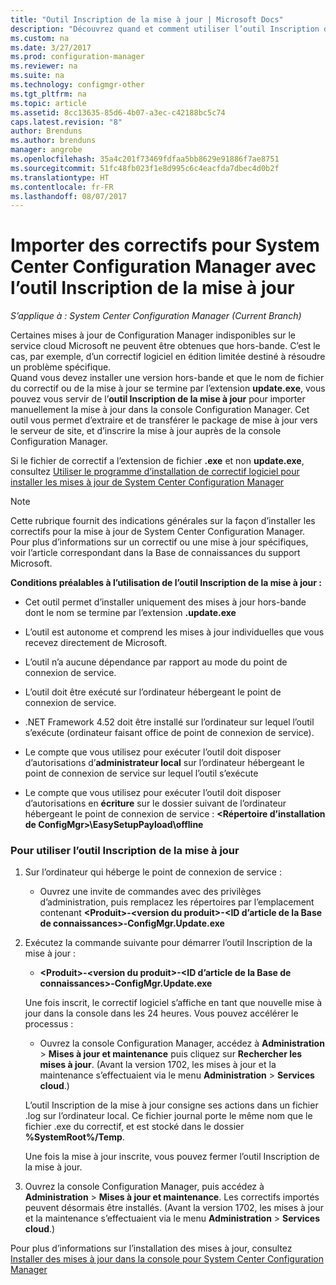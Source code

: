 ```yaml
---
title: "Outil Inscription de la mise à jour | Microsoft Docs"
description: "Découvrez quand et comment utiliser l’outil Inscription de la mise à jour pour importer manuellement une mise à jour dans la console Configuration Manager."
ms.custom: na
ms.date: 3/27/2017
ms.prod: configuration-manager
ms.reviewer: na
ms.suite: na
ms.technology: configmgr-other
ms.tgt_pltfrm: na
ms.topic: article
ms.assetid: 8cc13635-85d6-4b07-a3ec-c42188bc5c74
caps.latest.revision: "8"
author: Brenduns
ms.author: brenduns
manager: angrobe
ms.openlocfilehash: 35a4c201f73469fdfaa5bb8629e91886f7ae8751
ms.sourcegitcommit: 51fc48fb023f1e8d995c6c4eacfda7dbec4d0b2f
ms.translationtype: HT
ms.contentlocale: fr-FR
ms.lasthandoff: 08/07/2017
---
```

# <a name="use-the-update-registration-tool-to-import-hotfixes-to-system-center-configuration-manager"></a>Importer des correctifs pour System Center Configuration Manager avec l’outil Inscription de la mise à jour

*S’applique à : System Center Configuration Manager (Current Branch)*

Certaines mises à jour de Configuration Manager indisponibles sur le service cloud Microsoft ne peuvent être obtenues que hors-bande. C’est le cas, par exemple, d’un correctif logiciel en édition limitée destiné à résoudre un problème spécifique.   
Quand vous devez installer une version hors-bande et que le nom de fichier du correctif ou de la mise à jour se termine par l’extension **update.exe**, vous pouvez vous servir de l’**outil Inscription de la mise à jour** pour importer manuellement la mise à jour dans la console Configuration Manager. Cet outil vous permet d’extraire et de transférer le package de mise à jour vers le serveur de site, et d’inscrire la mise à jour auprès de la console Configuration Manager.  

 Si le fichier de correctif a l’extension de fichier **.exe** et non **update.exe**, consultez [Utiliser le programme d’installation de correctif logiciel pour installer les mises à jour de System Center Configuration Manager](../../../core/servers/manage/use-the-hotfix-installer-to-install-updates.md)  

> [!NOTE]  
>  Cette rubrique fournit des indications générales sur la façon d’installer les correctifs pour la mise à jour de System Center Configuration Manager. Pour plus d’informations sur un correctif ou une mise à jour spécifiques, voir l’article correspondant dans la Base de connaissances du support Microsoft.  

 **Conditions préalables à l’utilisation de l’outil Inscription de la mise à jour :**  

-   Cet outil permet d’installer uniquement des mises à jour hors-bande dont le nom se termine par l’extension **.update.exe**  

-   L’outil est autonome et comprend les mises à jour individuelles que vous recevez directement de Microsoft.  

-   L’outil n’a aucune dépendance par rapport au mode du point de connexion de service.  

-   L’outil doit être exécuté sur l’ordinateur hébergeant le point de connexion de service.  

-   .NET Framework 4.52 doit être installé sur l’ordinateur sur lequel l’outil s’exécute (ordinateur faisant office de point de connexion de service).  

-   Le compte que vous utilisez pour exécuter l’outil doit disposer d’autorisations d’**administrateur local** sur l’ordinateur hébergeant le point de connexion de service sur lequel l’outil s’exécute  

-   Le compte que vous utilisez pour exécuter l’outil doit disposer d’autorisations en **écriture** sur le dossier suivant de l’ordinateur hébergeant le point de connexion de service : **&lt;Répertoire d’installation de ConfigMgr\>\EasySetupPayload\offline**  

### <a name="to-use-the-update-registration-tool"></a>Pour utiliser l’outil Inscription de la mise à jour  

1.  Sur l’ordinateur qui héberge le point de connexion de service :  

    -   Ouvrez une invite de commandes avec des privilèges d’administration, puis remplacez les répertoires par l’emplacement contenant **&lt;Produit\>-&lt;version du produit\>-&lt;ID d’article de la Base de connaissances\>-ConfigMgr.Update.exe**  

2.  Exécutez la commande suivante pour démarrer l’outil Inscription de la mise à jour :  

    -   **&lt;Produit\>-&lt;version du produit\>-&lt;ID d’article de la Base de connaissances\>-ConfigMgr.Update.exe**  

    Une fois inscrit, le correctif logiciel s’affiche en tant que nouvelle mise à jour dans la console dans les 24 heures.  Vous pouvez accélérer le processus :

    - Ouvrez la console Configuration Manager, accédez à **Administration** > **Mises à jour et maintenance** puis cliquez sur **Rechercher les mises à jour**. (Avant la version 1702, les mises à jour et la maintenance s’effectuaient via le menu **Administration** > **Services cloud**.) 

    L’outil Inscription de la mise à jour consigne ses actions dans un fichier .log sur l’ordinateur local. Ce fichier journal porte le même nom que le fichier .exe du correctif, et est stocké dans le dossier **%SystemRoot%/Temp**.  

     Une fois la mise à jour inscrite, vous pouvez fermer l’outil Inscription de la mise à jour.  

3.  Ouvrez la console Configuration Manager, puis accédez à **Administration** > **Mises à jour et maintenance**. Les correctifs importés peuvent désormais être installés. (Avant la version 1702, les mises à jour et la maintenance s’effectuaient via le menu **Administration** > **Services cloud**.)

 Pour plus d’informations sur l’installation des mises à jour, consultez [Installer des mises à jour dans la console pour System Center Configuration Manager](../../../core/servers/manage/install-in-console-updates.md)  
